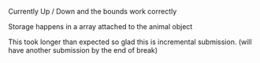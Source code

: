 Currently Up / Down and the bounds work correctly

Storage happens in a array attached to the animal object

This took longer than expected so glad this is incremental submission. (will have another submission by the end of break)
